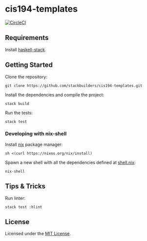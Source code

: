# cis194-templates

[![CircleCI](https://circleci.com/gh/stackbuilders/cis194-templates.svg?style=shield)](https://circleci.com/gh/stackbuilders/cis194-templates)

## Requirements

Install [haskell-stack](https://docs.haskellstack.org/en/stable/README/#how-to-install).


## Getting Started

Clone the repository:

```
git clone https://github.com/stackbuilders/cis194-templates.git
```

Install the dependencies and compile the project:

```
stack build
```

Run the tests:

```
stack test
```

### Developing with nix-shell

Install [nix](https://nixos.org/nix) package manager:

```
sh <(curl https://nixos.org/nix/install)
```

Spawn a new shell with all the dependencies defined at [shell.nix](shell.nix):

```
nix-shell
```

## Tips & Tricks

Run linter:

```
stack test :hlint
```

## License

Licensed under the [MIT License](LICENSE).
